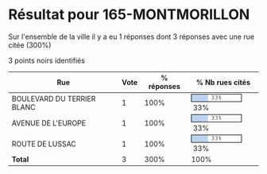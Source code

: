 # Résultat pour 165-MONTMORILLON

Sur l'ensemble de la ville il y a eu 1 réponses dont 3 réponses avec une rue citée (300%)

3 points noirs identifiés

| Rue | Vote | % réponses | % Nb rues cités|
|-----|------|------------|----------------|
| BOULEVARD DU TERRIER BLANC | 1 | 100% | <img src="../../img/bar_33.gif" />&nbsp;33%|
| AVENUE DE L'EUROPE | 1 | 100% | <img src="../../img/bar_33.gif" />&nbsp;33%|
| ROUTE DE LUSSAC | 1 | 100% | <img src="../../img/bar_33.gif" />&nbsp;33%|
| **Total** | 3 | 300% | 100%|

